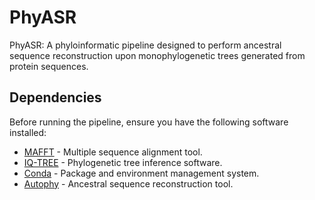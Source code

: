 # PhyASR
PhyASR: A phyloinformatic pipeline designed to perform ancestral sequence reconstruction upon monophylogenetic trees generated from protein sequences.

## Dependencies
Before running the pipeline, ensure you have the following software installed:

- [MAFFT](https://mafft.cbrc.jp/alignment/software/) - Multiple sequence alignment tool.
- [IQ-TREE](http://www.iqtree.org/) - Phylogenetic tree inference software.
- [Conda](https://conda.io/projects/conda/en/latest/index.html) - Package and environment management system.
- [Autophy](https://github.com/aortizsax/autophy) - Ancestral sequence reconstruction tool.
